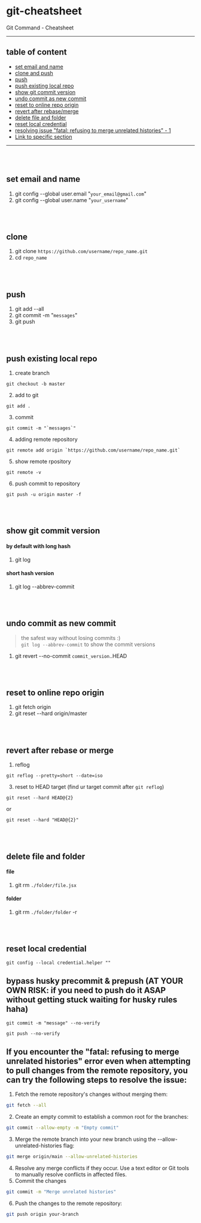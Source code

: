 # git-cheatsheet
Git Command - Cheatsheet
***
## table of content
- [set email and name](#set-email-and-name)
- [clone and push](#clone-and-push)
- [push](#push)
- [push existing local repo](#push-existing-local-repo)
- [show git commit version](#show-git-commit-version)
- [undo commit as new commit](#undo-commit-as-new-commit)
- [reset to online repo origin](#reset-to-online-repo-origin)
- [revert after rebase/merge](#revert-after-rebase-or-merge)
- [delete file and folder](#delete-file-and-folder)
- [reset local credential](#reset-local-credential)
- [resolving issue "fatal: refusing to merge unrelated histories" - 1](#if-you-encounter-the-"fatal:-refusing-to-merge-unrelated-histories"-error-even-when-attempting-to-pull-changes-from-the-remote-repository,-you-can-try-the-following-steps-to-resolve-the-issue:)
- [Link to specific section](#if-you-encounter-the-"fatal:-refusing-to-merge-unrelated-histories"-error-even-when-attempting-to-pull-changes-from-the-remote-repository,-you-can-try-the-following-steps-to-resolve-the-issue)


***
<br>
<br>

## set email and name
1. git config --global user.email "`your_email@gmail.com`"
2. git config --global user.name "`your_username`"
<br>
<br>

## clone
1. git clone `https://github.com/username/repo_name.git`
2. cd `repo_name`
<br>
<br>

## push
1. git add --all
2. git commit -m "`messages`"
3. git push
<br>
<br>

## push existing local repo
1. create branch
```shell 
git checkout -b master
```
2. add to git
```shell
git add .
```
3. commit
```shell
git commit -m "`messages`"
```
4. adding remote repository
```shell
git remote add origin `https://github.com/username/repo_name.git`
```
5. show remote rpository
```shell
git remote -v
```
6. push commit to repository
```shell
git push -u origin master -f
```
<br>
<br>

## show git commit version
#### **by default with long hash**
1. git log
#### **short hash version**
1. git log --abbrev-commit
<br>
<br>

## undo commit as new commit
> the safest way without losing commits :)<br>
> `git log --abbrev-commit` to show the commit versions
1. git revert --no-commit `commit_version`..HEAD
<br>
<br>

## reset to online repo origin
1. git fetch origin
2. git reset --hard origin/master
<br>
<br>

## revert after rebase or merge
1. reflog
```shell
git reflog --pretty=short --date=iso
```
3. reset to HEAD target (find ur target commit after `git reflog`) 
```shell 
git reset --hard HEAD@{2}
```
or
```shell 
git reset --hard "HEAD@{2}"
```
<br>
<br>

## delete file and folder
#### **file**
1. git rm `./folder/file.jsx`
#### **folder**
1. git rm `./folder/folder` -r
<br>
<br>

## reset local credential
```shell
git config --local credential.helper ""
```

## bypass husky precommit & prepush (AT YOUR OWN RISK: if you need to push do it ASAP without getting stuck waiting for husky rules haha)
```shell
git commit -m "message" --no-verify
```
```shell
git push --no-verify
```

## If you encounter the "fatal: refusing to merge unrelated histories" error even when attempting to pull changes from the remote repository, you can try the following steps to resolve the issue:
1. Fetch the remote repository's changes without merging them:
```bash
git fetch --all

```
2. Create an empty commit to establish a common root for the branches:

```bash
git commit --allow-empty -m "Empty commit"
```

3. Merge the remote branch into your new branch using the --allow-unrelated-histories flag:

```bash
git merge origin/main --allow-unrelated-histories
```
4. Resolve any merge conflicts if they occur. Use a text editor or Git tools to manually resolve conflicts in affected files.
5. Commit the changes
```bash
git commit -m "Merge unrelated histories"
```
6. Push the changes to the remote repository:
```bash
git push origin your-branch
```


